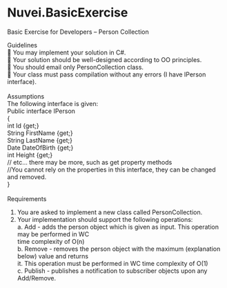 # Nuvei.BasicExercise
Basic Exercise for Developers – Person Collection

Guidelines <br>
 You may implement your solution in C#. <br>
 Your solution should be well-designed according to OO principles. <br>
 You should email only PersonCollection class. <br>
 Your class must pass compilation without any errors (I have IPerson interface). <br>
<br>
Assumptions <br>
The following interface is given:<br>
Public interface IPerson<br>
{<br>
  int Id {get;}<br>
  String FirstName {get;}<br>
  String LastName {get;}<br>
  Date DateOfBirth {get;}<br>
  int Height {get;}<br>
  // etc… there may be more, such as get property methods<br>
  //You cannot rely on the properties in this interface, they can be changed and removed.<br>
}<br>
<br>
Requirements<br>
1. You are asked to implement a new class called PersonCollection.<br>
2. Your implementation should support the following operations:<br>
a. Add - adds the person object which is given as input. This operation may be performed in WC<br>
time complexity of O(n)<br>
b. Remove - removes the person object with the maximum (explanation below) value and returns<br>
it. This operation must be performed in WC time complexity of O(1)<br>
c. Publish - publishes a notification to subscriber objects upon any Add/Remove.<br>
